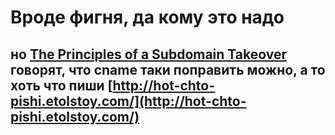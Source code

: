 # Вроде фигня, да кому это надо
## но [The Principles of a Subdomain Takeover](https://blog.sweepatic.com/subdomain-takeover-principles/) говорят, что cname таки поправить можно, а то хоть что пиши [http://hot-chto-pishi.etolstoy.com/](http://hot-chto-pishi.etolstoy.com/)
